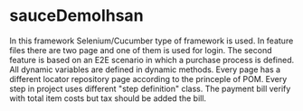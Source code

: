# sauceDemoIhsan
In this framework Selenium/Cucumber type of framework is used.
In feature files there are two page and one of them is used for login.
The second feature is based on an E2E scenario in which a purchase process is defined.
All dynamic variables are defined in dynamic methods.
Every page has a different locator repository page according to the princeple of POM.
Every step in project uses different "step definition" class.
The payment bill verify with total item costs but tax should be added the bill.
